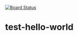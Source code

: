 [![Board Status](https://dev.azure.com/hafnermichael/20929888-3fea-45dd-87cd-d86d51e7ecaa/ad17e012-c029-4f9a-894f-9100c7018595/_apis/work/boardbadge/cc80029b-6209-419e-ae72-08dd7a8a2f28)](https://dev.azure.com/hafnermichael/20929888-3fea-45dd-87cd-d86d51e7ecaa/_boards/board/t/ad17e012-c029-4f9a-894f-9100c7018595/Microsoft.RequirementCategory)
# test-hello-world